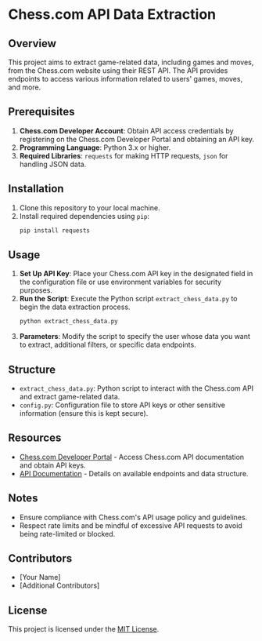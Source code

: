 # Chess.com API Data Extraction

## Overview
This project aims to extract game-related data, including games and moves, from the Chess.com website using their REST API. The API provides endpoints to access various information related to users' games, moves, and more.

## Prerequisites
1. **Chess.com Developer Account**: Obtain API access credentials by registering on the Chess.com Developer Portal and obtaining an API key.
2. **Programming Language**: Python 3.x or higher.
3. **Required Libraries**: `requests` for making HTTP requests, `json` for handling JSON data.

## Installation
1. Clone this repository to your local machine.
2. Install required dependencies using `pip`:
    ```bash
    pip install requests
    ```

## Usage
1. **Set Up API Key**: Place your Chess.com API key in the designated field in the configuration file or use environment variables for security purposes.
2. **Run the Script**: Execute the Python script `extract_chess_data.py` to begin the data extraction process.
    ```bash
    python extract_chess_data.py
    ```
3. **Parameters**: Modify the script to specify the user whose data you want to extract, additional filters, or specific data endpoints.
   
## Structure
- `extract_chess_data.py`: Python script to interact with the Chess.com API and extract game-related data.
- `config.py`: Configuration file to store API keys or other sensitive information (ensure this is kept secure).

## Resources
- [Chess.com Developer Portal](https://www.chess.com/developers) - Access Chess.com API documentation and obtain API keys.
- [API Documentation](https://www.chess.com/news/view/published-data-api) - Details on available endpoints and data structure.

## Notes
- Ensure compliance with Chess.com's API usage policy and guidelines.
- Respect rate limits and be mindful of excessive API requests to avoid being rate-limited or blocked.

## Contributors
- [Your Name]
- [Additional Contributors]

## License
This project is licensed under the [MIT License](LICENSE).
